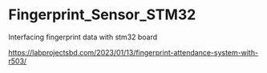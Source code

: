 # Fingerprint_Sensor_STM32
Interfacing fingerprint data with stm32 board

https://labprojectsbd.com/2023/01/13/fingerprint-attendance-system-with-r503/
